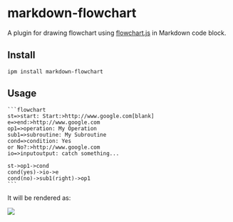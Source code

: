 # markdown-flowchart

A plugin for drawing flowchart using [flowchart.js](http://flowchart.js.org/) in Markdown code block.

## Install

```shell
ipm install markdown-flowchart
```

## Usage

    ```flowchart
    st=>start: Start:>http://www.google.com[blank]
    e=>end:>http://www.google.com
    op1=>operation: My Operation
    sub1=>subroutine: My Subroutine
    cond=>condition: Yes
    or No?:>http://www.google.com
    io=>inputoutput: catch something...
    	
    st->op1->cond
    cond(yes)->io->e
    cond(no)->sub1(right)->op1
    ```

It will be rendered as:

![](https://github.com/inkdropapp/inkdrop-markdown-flowchart/raw/master/docs/images/example-01.png)